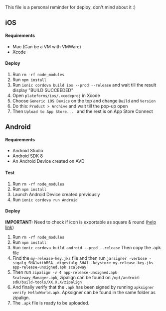This file is a personal reminder for deploy, don't mind about it :)

## iOS

#### Requirements

- Mac (Can be a VM with VMWare)
- Xcode

#### Deploy

1. Run `rm -rf node_modules`
2. Run `npm install`
3. Run `ionic cordova build ios --prod --release` and wait till the result display "BUILD SUCCEEDED"
4. Open `plateforms/ios/.xcodeproj` in Xcode
5. Choose `Generic iOS Device` on the top and change `Build` and `Version`
6. Do this: `Product > Archive` and wait till the pop-up open
7. Then `Upload to App Store... ` and the rest is on App Store Connect

## Android

#### Requirements

- Android Studio
- Android SDK 8
- An Android Device created on AVD

#### Test

1. Run `rm -rf node_modules`
2. Run `npm install`
3. Launch Android Device created previously
4. Run `ionic cordova run Android`

#### Deploy

<b>IMPORTANT:</b> Need to check if icon is exportable as square & round ([help link](https://stackoverflow.com/questions/47523610/android-oreo-how-do-i-set-adaptive-icons-in-cordova))

1. Run `rm -rf node_modules`
2. Run `npm install`
3. Run `ionic cordova build android --prod --release` Then copy the .apk file
4. Find the `my-release-key.jks` file and then run `jarsigner -verbose -sigalg SHA1withRSA -digestalg SHA1 -keystore my-release-key.jks app-release-unsigned.apk scaleway`
5. Then run `zipalign -v 4 app-release-unsigned.apk Scaleway_Manager.apk`, zipalign can be found on `/opt/android-sdk/build-tools/XX.X.X/zipalign`
6. And finally verify that the `.apk` has been signed by running `apksigner verify HelloWorld.apk`. Apksigner can be found in the same folder as zipalign.
7. The `.apk` file is ready to be uploaded.
